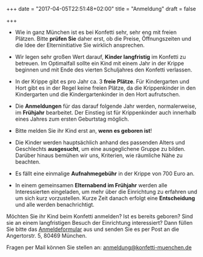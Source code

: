 +++
date = "2017-04-05T22:51:48+02:00"
title = "Anmeldung"
draft = false

+++

- Wie in ganz München ist es bei Konfetti sehr, sehr eng mit freien Plätzen. Bitte **prüfen Sie** daher erst, ob die Preise, Öffnungszeiten und die Idee der Elterninitiative Sie wirklich ansprechen.

- Wir legen sehr großen Wert darauf, **Kinder langfristig** im Konfetti zu betreuen. Im Optimalfall sollte ein Kind mit einem Jahr in der Krippe beginnen und mit Ende des vierten Schuljahres den Konfetti verlassen.

- In der Krippe gibt es pro Jahr ca. 3 **freie Plätze**. Für Kindergarten und Hort gibt es in der Regel keine freien Plätze, da die Krippenkinder in den Kindergarten und die Kindergartenkinder in den Hort aufrutschen.

- Die **Anmeldungen** für das darauf folgende Jahr werden, normalerweise, im **Frühjahr** bearbeitet. Der Einstieg ist für Krippenkinder auch innerhalb eines Jahres zum ersten Geburtstag möglich.

- Bitte melden Sie ihr Kind erst an, **wenn es geboren ist**!

- Die Kinder werden hauptsächlich anhand des passenden Alters und Geschlechts **ausgesucht**, um eine ausgeglichene Gruppe zu bilden. Darüber hinaus bemühen wir uns, Kriterien, wie räumliche Nähe zu beachten.

- Es fällt eine einmalige **Aufnahmegebühr** in der Krippe von 700 Euro an.

- In einem gemeinsamen **Elternabend im Frühjahr** werden alle Interessierten eingeladen, um mehr über die Einrichtung zu erfahren und um sich kurz vorzustellen. Kurze Zeit danach erfolgt eine **Entscheidung** und alle werden benachrichtigt.

Möchten Sie ihr Kind beim Konfetti anmelden? Ist es bereits geboren? Sind sie an einem langfristigen Besuch der Einrichtung interessiert? Dann füllen Sie bitte das  [Anmeldeformular](/konfetti/pdf/konfetti-info-und-anmeldung.pdf) aus und senden Sie es per Post an die Angertorstr. 5, 80469 München.

Fragen per Mail können Sie stellen an: [anmeldung@konfetti-muenchen.de](mailto:anmeldung@konfetti-muenchen.de) 
